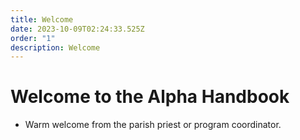```yaml
---
title: Welcome
date: 2023-10-09T02:24:33.525Z
order: "1"
description: Welcome
---
```


# Welcome to the Alpha Handbook

- Warm welcome from the parish priest or program coordinator.

